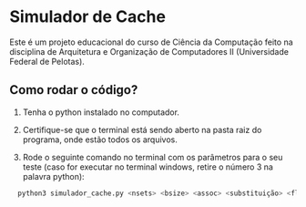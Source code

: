 # Simulador de Cache

Este é um projeto educacional do curso de Ciência da Computação feito na disciplina de Arquitetura e Organização de Computadores II (Universidade Federal de Pelotas).

## Como rodar o código?

1. Tenha o python instalado no computador.

2. Certifique-se que o terminal está sendo aberto na pasta raiz do programa, onde estão todos os arquivos.

3. Rode o seguinte comando no terminal com os parâmetros para o seu teste (caso for executar no terminal windows, retire o número 3 na palavra python):

 ```bash
   python3 simulador_cache.py <nsets> <bsize> <assoc> <substituição> <flagsaida> <arquivo_de_entrada>
   ```
